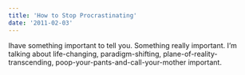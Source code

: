 ```yaml
---
title: 'How to Stop Procrastinating'
date: '2011-02-03'
---
```

Ihave something important to tell you. Something really important. I’m talking about life-changing, paradigm-shifting, plane-of-reality-transcending, poop-your-pants-and-call-your-mother important.
